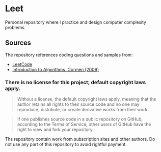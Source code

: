 # Leet

Personal repository where I practice and design computer complexity problems.  

## Sources
The repository references coding questions and samples from:
- [LeetCode](https://leetcode.com/)
- [Introduction to Algorithms, Cormen (2009)](https://www.amazon.com/Introduction-Algorithms-Leiserson-published-Hardcover-dp-B008F1DKXU/dp/B008F1DKXU/ref=mt_other?_encoding=UTF8&me=&qid=)


### There is no license for this project; default copyright laws apply. 
> Without a license, the default copyright laws apply, meaning that the author retains all rights to their source code and no one may reproduce, distribute, or create derivative works from their work. 

> If one publishes source code in a public repository on GitHub, according to the Terms of Service, other users of GitHub have the right to view and fork your repository. 

Ths repository contain work from subscription sites and other authors.  Do not use any part of this repository to avoid rightful payment.
